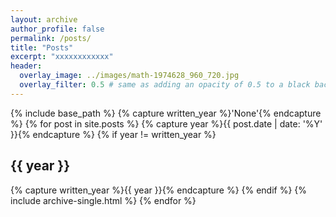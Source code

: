 ```yaml
---
layout: archive
author_profile: false
permalink: /posts/
title: "Posts"
excerpt: "xxxxxxxxxxxx"
header:
  overlay_image: ../images/math-1974628_960_720.jpg
  overlay_filter: 0.5 # same as adding an opacity of 0.5 to a black background
---
```


{% include base_path %}
{% capture written_year %}'None'{% endcapture %}
{% for post in site.posts %}
{% capture year %}{{ post.date | date: '%Y' }}{% endcapture %}
{% if year != written_year %}
<h2 id="{{ year | slugify }}" class="archive__subtitle">{{ year }}</h2>
{% capture written_year %}{{ year }}{% endcapture %}
{% endif %}
{% include archive-single.html %}
{% endfor %}
